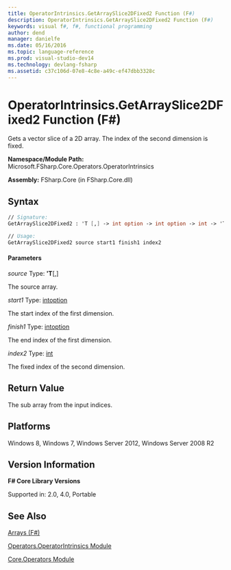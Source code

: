 ```yaml
---
title: OperatorIntrinsics.GetArraySlice2DFixed2 Function (F#)
description: OperatorIntrinsics.GetArraySlice2DFixed2 Function (F#)
keywords: visual f#, f#, functional programming
author: dend
manager: danielfe
ms.date: 05/16/2016
ms.topic: language-reference
ms.prod: visual-studio-dev14
ms.technology: devlang-fsharp
ms.assetid: c37c106d-07e8-4c8e-a49c-ef47dbb3328c
---
```


# OperatorIntrinsics.GetArraySlice2DFixed2 Function (F#)

Gets a vector slice of a 2D array. The index of the second dimension is fixed.

**Namespace/Module Path:** Microsoft.FSharp.Core.Operators.OperatorIntrinsics

**Assembly:** FSharp.Core (in FSharp.Core.dll)


## Syntax

```fsharp
// Signature:
GetArraySlice2DFixed2 : 'T [,] -> int option -> int option -> int -> 'T []

// Usage:
GetArraySlice2DFixed2 source start1 finish1 index2
```

#### Parameters
*source*
Type: **'T**[[,]](https://msdn.microsoft.com/library/077252f3-e6ce-441c-9d5b-a6030eaef7cd)


The source array.


*start1*
Type: [int](https://msdn.microsoft.com/library/025d5455-3622-4ea5-9573-3ecbd4ee1375)[option](https://msdn.microsoft.com/library/e5b1450c-2779-4c65-ae28-e7f740c37871)


The start index of the first dimension.


*finish1*
Type: [int](https://msdn.microsoft.com/library/025d5455-3622-4ea5-9573-3ecbd4ee1375)[option](https://msdn.microsoft.com/library/e5b1450c-2779-4c65-ae28-e7f740c37871)


The end index of the first dimension.


*index2*
Type: [int](https://msdn.microsoft.com/library/025d5455-3622-4ea5-9573-3ecbd4ee1375)


The fixed index of the second dimension.

## Return Value

The sub array from the input indices.

## Platforms
Windows 8, Windows 7, Windows Server 2012, Windows Server 2008 R2

## Version Information
**F# Core Library Versions**

Supported in: 2.0, 4.0, Portable

## See Also
[Arrays (F#)](https://msdn.microsoft.com/library/70ad71f0-f4bf-42d7-b1a9-44a2f4bd2c6f)

[Operators.OperatorIntrinsics Module](Operators.OperatorIntrinsics-Module-%5BFSharp%5D.md)

[Core.Operators Module](Core.Operators-Module-%5BFSharp%5D.md)
